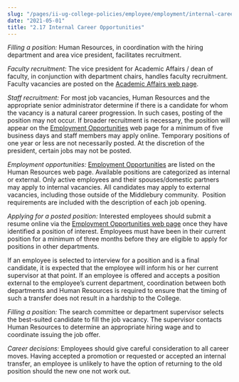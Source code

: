 ```yaml
---
slug: "/pages/ii-ug-college-policies/employee/employment/internal-career"
date: "2021-05-01"
title: "2.17 Internal Career Opportunities"
---
```


_Filling a position:_ Human Resources, in coordination with the hiring department and area vice president, facilitates recruitment.

_Faculty recruitment:_ The vice president for Academic Affairs / dean of faculty, in conjunction with department chairs, handles faculty recruitment. Faculty vacancies are posted on the [Academic Affairs web page](https://www.middlebury.edu/academics/administration/prospective_faculty/employment).

_Staff recruitment:_ For most job vacancies, Human Resources and the appropriate senior administrator determine if there is a candidate for whom the vacancy is a natural career progression. In such cases, posting of the position may not occur. If broader recruitment is necessary, the position will appear on the [Employment Opportunities](https://go.middlebury.edu/hr?jobs) web page for a minimum of five business days and staff members may apply online. Temporary positions of one year or less are not necessarily posted. At the discretion of the president, certain jobs may not be posted.

_Employment opportunities:_ [Employment Opportunities](https://go.middlebury.edu/hr?jobs) are listed on the Human Resources web page. Available positions are categorized as internal or external. Only active employees and their spouses/domestic partners may apply to internal vacancies. All candidates may apply to external vacancies, including those outside of the Middlebury community.  Position requirements are included with the description of each job opening.

_Applying for a posted position:_ Interested employees should submit a resume online via the [Employment Opportunities web page](https://www.middlebury.edu/offices/business/hr/jobseeker) once they have identified a position of interest. Employees must have been in their current position for a minimum of three months before they are eligible to apply for positions in other departments.

If an employee is selected to interview for a position and is a final candidate, it is expected that the employee will inform his or her current supervisor at that point. If an employee is offered and accepts a position external to the employee’s current department, coordination between both departments and Human Resources is required to ensure that the timing of such a transfer does not result in a hardship to the College.

_Filling a position:_ The search committee or department supervisor selects the best-suited candidate to fill the job vacancy. The supervisor contacts Human Resources to determine an appropriate hiring wage and to coordinate issuing the job offer.

_Career decisions:_ Employees should give careful consideration to all career moves. Having accepted a promotion or requested or accepted an internal transfer, an employee is unlikely to have the option of returning to the old position should the new one not work out.
